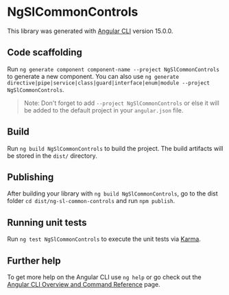 # NgSlCommonControls

This library was generated with [Angular CLI](https://github.com/angular/angular-cli) version 15.0.0.

## Code scaffolding

Run `ng generate component component-name --project NgSlCommonControls` to generate a new component. You can also use `ng generate directive|pipe|service|class|guard|interface|enum|module --project NgSlCommonControls`.
> Note: Don't forget to add `--project NgSlCommonControls` or else it will be added to the default project in your `angular.json` file. 

## Build

Run `ng build NgSlCommonControls` to build the project. The build artifacts will be stored in the `dist/` directory.

## Publishing

After building your library with `ng build NgSlCommonControls`, go to the dist folder `cd dist/ng-sl-common-controls` and run `npm publish`.

## Running unit tests

Run `ng test NgSlCommonControls` to execute the unit tests via [Karma](https://karma-runner.github.io).

## Further help

To get more help on the Angular CLI use `ng help` or go check out the [Angular CLI Overview and Command Reference](https://angular.io/cli) page.
